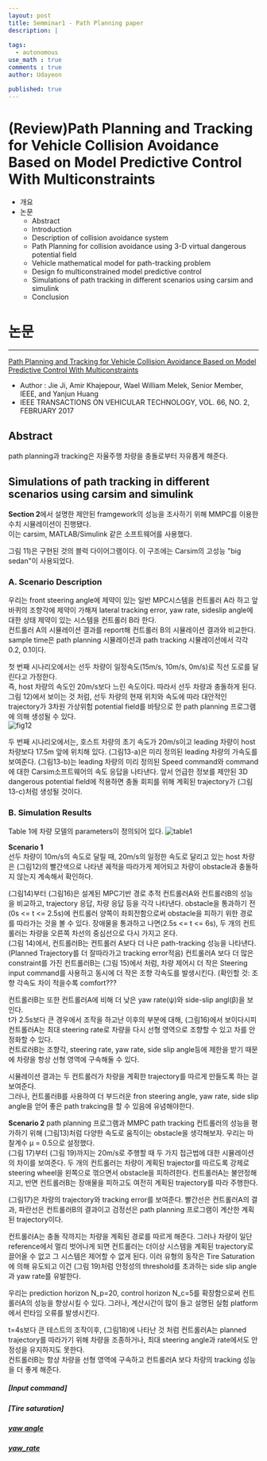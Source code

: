```yaml
---
layout: post
title: Semminar1 - Path Planning paper
description: |
  
tags:
  - autonomous
use_math : true
comments : true
author: Udayeon

published: true
---
```


# (Review)Path Planning and Tracking for Vehicle Collision Avoidance Based on Model Predictive Control With Multiconstraints
- 개요
- 논문
  - Abstract
  - Introduction
  - Description of collision avoidance system
  - Path Planning for collision avoidance using 3-D virtual dangerous potential field
  - Vehicle mathematical model for path-tracking problem 
  - Design fo multiconstrained model predictive control
  - Simulations of path tracking in different scenarios using carsim and simulink
  - Conclusion

# 논문
* * *
[Path Planning and Tracking for Vehicle Collision Avoidance Based on Model Predictive Control With Multiconstraints](https://ieeexplore.ieee.org/document/7458179)
- Author : Jie Ji, Amir Khajepour, Wael William Melek, Senior Member, IEEE, and Yanjun Huang
- IEEE TRANSACTIONS ON VEHICULAR TECHNOLOGY, VOL. 66, NO. 2, FEBRUARY 2017

## Abstract
path planning과 tracking은 자율주행 차량을 충돌로부터 자유롭게 해준다.

## Simulations of path tracking in different scenarios using carsim and simulink
**Section 2**에서 설명한 제안된 framgework의 성능을 조사하기 위해 MMPC를 이용한 수치 시뮬레이션이 진행됐다.   
이는 carsim, MATLAB/Simulink 같은 소프트웨어를 사용했다.

그림 11)은 구현된 것의 블럭 다이어그램이다. 이 구조에는 Carsim의 고성능 "big sedan"이 사용되었다. 

### A. Scenario Description
우리는 front steering angle에 제약이 있는 일반 MPC시스템을 컨트롤러 A라 하고
앞바퀴의 조향각에 제약이 가해져 lateral tracking error, yaw rate, sideslip angle에 대한 상태 제약이 있는 시스템을 컨트롤러 B라 한다.   
컨트롤러 A의 시뮬레이션 결과를 report해 컨트롤러 B의 시뮬레이션 결과와 비교한다.
sample time은 path planning 시뮬레이션과 path tracking 시뮬레이션에서 각각 0.2, 0.1이다.
   
첫 번째 시나리오에서는 선두 차량이 일정속도(15m/s, 10m/s, 0m/s)로 직선 도로를 달린다고 가정한다.   
즉, host 차량의 속도인 20m/s보다 느린 속도이다. 따라서 선두 차량과 충돌하게 된다.     
그림 12)에서 보이는 것 처럼, 선두 차량의 현재 위치와 속도에 따라 대안적인 trajectory가 3차원 가상위험 potential field를 바탕으로 한 path planning 프로그램에 의해 생성될 수 있다.   
![fig12](https://user-images.githubusercontent.com/69246778/126023276-4f13fad1-5f32-4a74-8f2e-3fd88ba3ea61.png)
   
   
두 번째 시나리오에서는, 호스트 차량의 초기 속도가 20m/s이고 leading 차량이 host차량보다 17.5m 앞에 위치해 있다. 
(그림13-a)은 미리 정의된 leading 차량의 가속도를 보여준다. 
(그림13-b)는 leading 차량의 미리 정의된 Speed command와 command에 대한 Carsim소프트웨어의 속도 응답을 나타낸다.
앞서 언급한 정보를 제안된 3D dangerous potential field에 적용하면 충돌 회피를 위해 계획된 trajectory가 (그림13-c)처럼 생성될 것이다.

### B. Simulation Results
Table 1에 차량 모델의 parameters이 정의되어 있다.
![table1](https://user-images.githubusercontent.com/69246778/126023542-fdddd7c4-2554-47a1-917f-a9d63ab34946.png)

**Scenario 1**  
선두 차량이 10m/s의 속도로 달릴 때, 20m/s의 일정한 속도로 달리고 있는 host 차량은 (그림12)의 빨간색으로 나타낸 궤적을 따라가게 제어되고
차량이 obstacle과 충돌하지 않는지 계속해서 확인하다.   

(그림14)부터 (그림16)은 설계된 MPC기반 경로 추적 컨트롤러A와 컨트롤러B의 성능을 비교하고, trajectory 응답, 차량 응답 등을 각각 나타낸다.
obstacle을 통과하기 전(0s <= t <= 2.5s)에 컨트롤러 양쪽이 좌회전함으로써 obstacle을 피하기 위한 경로를 따라가는 것을 볼 수 있다.
장애물을 통과하고 나면(2.5s <= t <= 6s), 두 개의 컨트롤러는 차량을 오른쪽 차선의 중심선으로 다시 가지고 온다.   
(그림 14)에서, 컨트롤러B는 컨트롤러 A보다 더 나은 path-tracking 성능을 나타낸다.(Planned Trajectory를 더 잘따라가고 tracking error적음) 
컨트롤러A 보다 더 많은 constraint를 가진 컨트롤러B는 (그림 15)에서 처럼, 차량 제어시 더 작은 Steering input command를 사용하고 동시에  더 작은 조향 각속도를 발생시킨다. (확인할 것: 조향 각속도 차이 적을수록 comfort???   
   
컨트롤러B는 또한 컨트롤러A에 비해 더 낮은 yaw rate(ψ)와 side-slip angl(β)을 보인다.   
t가 2.5s보다 큰 경우에서 조작을 하고난 이후의 부분에 대해, (그림16)에서 보이다시피 컨트롤러A는 최대 steering rate로 차량을 다시 선형 영역으로 조향할 수 있고 차를 안정화할 수 있다.   
컨트로러B는 조향각, steering rate, yaw rate, side slip angle등에 제한을 받기 때문에 차량을 항상 선형 영역에 구속해둘 수 있다.   
   
시뮬레이션 결과는 두 컨트롤러가 차량을 계획한 trajectory를 따르게 만들도록 하는 걸 보여준다.   
그러나, 컨트롤러B를 사용하여 더 부드러운 fron steering angle, yaw rate, side slip angle을 얻어 좋은 path trakcing을 할 수 있음에 유념해야한다.
    
 **Scenario 2**
 path planning 프로그램과 MMPC path tracking 컨트롤러의 성능을 평가하기 위해 (그림13)처럼 다양한 속도로 움직이는 obstacle을 생각해보자.
우리는 마찰계수 μ = 0.5으로 설정했다.   
(그림 17)부터 (그림 19)까지는 20m/s로 주행할 때 두 가지 접근법에 대한 시뮬레이션의 차이를 보여준다.
두 개의 컨트롤러는 차량이 계획된 trajector를 따르도록 강제로 steering wheel을 왼쪽으로 꺾으면서 obstacle을 피하려한다.
컨트롤러A는 불안정해지고, 반면 컨트롤러B는 장애물을 피하고도 여전히 계획된 trajectory를 따라 주행한다.   
   
(그림17)은 차량의 trajectory와 tracking error를 보여준다. 빨간선은 컨트롤러A의 결과, 파란선은 컨트롤러B의 결과이고 검정선은 path planning 프로그램이 계산한 계획된 trajectory이다.

컨트롤러A는 충돌 작까지는 차량을 계획된 경로를 따르게 해준다. 그러나 차량이 일단 reference에서 멀리 벗어나게 되면 컨트롤러는 더이상 시스템을 계획된 trajectory로 끌어올 수 없고 그 시스템은 제어할 수 없게 된다.
이러 유형의 동작은 Tire Saturation에 의해 유도되고 이건 (그림 19)처럼 안정성의 threshold를 초과하는 side slip angle과 yaw rate를 유발한다.   
   
우리는 prediction horizon N_p=20, control horizon N_c=5를 확장함으로써 컨트롤러A의 성능을 향상시킬 수 있다. 
그러나, 계산시간이 많이 들고 설명된 실험 platform에서 런타임 오류를 발생시킨다.
   
t=4s보다 큰 테스트의 조작이후, (그림18)에 나타난 것 처럼 컨트롤러A는 planned trajectory를 따라가기 위해 차량을 조종하거나, 최대 steering angle과 rate에서도 안정성을 유지하지도 못한다.   
컨트롤러B는 항상 차량을 선형 영역에 구속하고 컨트롤러A 보다  차량의 tracking 성능을 더 좋게 해준다.

##### [Input command]
##### [Tire saturation]
##### [yaw angle](https://www.researchgate.net/figure/Bicycle-vehicle-model_fig2_346390366)
##### [yaw_rate](https://blog.naver.com/jjz0426/221135413776)

